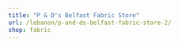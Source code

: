 ```yaml
---
title: "P & D's Belfast Fabric Store"
url: /lebanon/p-and-ds-belfast-fabric-store-2/
shop: fabric
---
```

